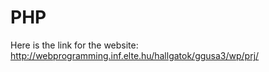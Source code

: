 # PHP

Here is the link for the website: http://webprogramming.inf.elte.hu/hallgatok/ggusa3/wp/prj/
